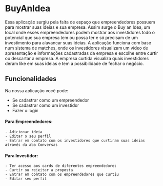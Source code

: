 # BuyAnIdea

Essa aplicação surgiu pela falta de espaço que empreendedores possuem para mostrar suas ideias e sua empresa. Assim surge o Buy an Idea, um local onde
esses empreendedores podem mostrar aos investidores todo o potencial que sua empresa tem ou possa ter e só precisam de um investimento para alavancar suas ideias.
A aplicação funciona com base num sistema de matches, onde os investidores visualizam um vídeo de apresentação e informações cadastradas da empresa e escolhe entre
curtir ou descartar a empresa. A empresa curtida visualiza quais investidores deram like em suas ideias e tem a possibilidade de fechar o negócio.

## Funcionalidades

Na nossa aplicação você pode:

- Se cadastrar como um empreendedor
- Se cadastrar como um investidor
- Fazer o login

#### Para Empreendedores:

    - Adicionar ideia
    - Editar o seu perfil
    - Entrar em contato com os investidores que curtiram suas ideias através da aba Conversas

#### Para Investidor:

    - Ter acesso aos cards de diferentes empreendedores
    - Curtir ou rejeitar a proposta
    - Entrar em contato com os empreendedores que curtiu
    - Editar seu perfil
